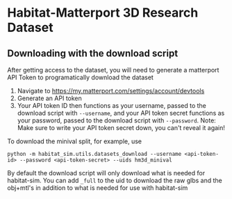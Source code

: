 # Habitat-Matterport 3D Research Dataset


## Downloading with the download script

After getting access to the dataset, you will need to generate a matterport API Token to programatically download the dataset

1. Navigate to https://my.matterport.com/settings/account/devtools
1. Generate an API token
1. Your API token ID then functions as your username, passed to the download script with `--username`,
 and your API token secret functions as your password,
 passed to the download script with `--password`.
 Note: Make sure to write your API token secret down, you can't reveal it again!

To download the minival split, for example, use
```
python -m habitat_sim.utils.datasets_download --username <api-token-id> --password <api-token-secret> --uids hm3d_minival
```


By default the download script will only download what is needed for habitat-sim.  You can add `_full` to the uid to download the raw glbs and the obj+mtl's in addition to what is needed for use with habitat-sim
